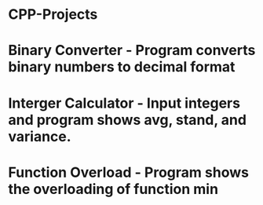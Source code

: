 # CPP-Projects
# Binary Converter - Program converts binary numbers to decimal format
# Interger Calculator - Input integers and program shows avg, stand, and variance.
# Function Overload - Program shows the overloading of function min

